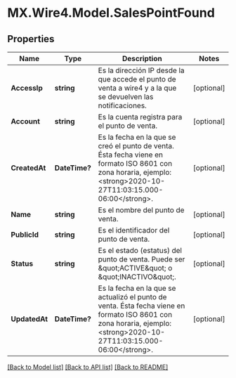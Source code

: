 # MX.Wire4.Model.SalesPointFound
## Properties

Name | Type | Description | Notes
------------ | ------------- | ------------- | -------------
**AccessIp** | **string** | Es la dirección IP desde la que accede el punto de venta a wire4 y a la que se devuelven las notificaciones. | [optional] 
**Account** | **string** | Es la cuenta registra para el punto de venta. | [optional] 
**CreatedAt** | **DateTime?** | Es la fecha en la que se creó el punto de venta. Ésta fecha viene en formato ISO 8601 con zona horaria, ejemplo: &lt;strong&gt;2020-10-27T11:03:15.000-06:00&lt;/strong&gt;. | [optional] 
**Name** | **string** | Es el nombre del punto de venta. | [optional] 
**PublicId** | **string** | Es el identificador del punto de venta. | [optional] 
**Status** | **string** | Es el estado (estatus) del punto de venta. Puede ser \&quot;ACTIVE\&quot; o \&quot;INACTIVO\&quot;. | [optional] 
**UpdatedAt** | **DateTime?** | Es la fecha en la que se actualizó el punto de venta. Ésta fecha viene en formato ISO 8601 con zona horaria, ejemplo: &lt;strong&gt;2020-10-27T11:03:15.000-06:00&lt;/strong&gt;. | [optional] 

[[Back to Model list]](../README.md#documentation-for-models) [[Back to API list]](../README.md#documentation-for-api-endpoints) [[Back to README]](../README.md)

